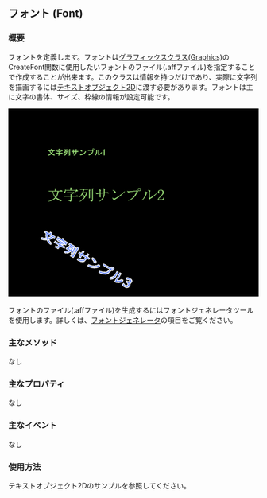 ﻿## フォント (Font)

### 概要

フォントを定義します。フォントは[グラフィックスクラス(Graphics)](./Graphics.md)のCreateFont関数に使用したいフォントのファイル(.affファイル)を指定することで作成することが出来ます。このクラスは情報を持つだけであり、実際に文字列を描画するには[テキストオブジェクト2D](../2D/TextObject.md)に渡す必要があります。フォントは主に文字の書体、サイズ、枠線の情報が設定可能です。

![フォント](img/Font.png)

フォントのファイル(.affファイル)を生成するにはフォントジェネレータツールを使用します。詳しくは、[フォントジェネレータ](../Tool/FontGenerator.md)の項目をご覧ください。

### 主なメソッド

なし

### 主なプロパティ

なし

### 主なイベント

なし

### 使用方法

テキストオブジェクト2Dのサンプルを参照してください。
